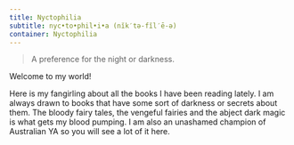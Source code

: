 ```yaml
---
title: Nyctophilia
subtitle: nyc•to•phil•i•a (nĭk′tə-fĭl′ē-ə)
container: Nyctophilia
---
```


> A preference for the night or darkness.

Welcome to my world!

Here is my fangirling about all the books I have been reading lately. I am always drawn to books that have some sort of darkness or secrets about them. The bloody fairy tales, the vengeful fairies and the abject dark magic is what gets my blood pumping. I am also an unashamed champion of Australian YA so you will see a lot of it here.

